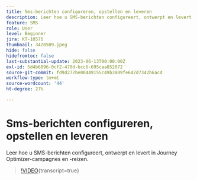 ```yaml
---
title: Sms-berichten configureren, opstellen en leveren
description: Leer hoe u SMS-berichten configureert, ontwerpt en levert in Journey Optimizer-campagnes en -reizen.
feature: SMS
role: User
level: Beginner
jira: KT-10576
thumbnail: 3420509.jpeg
hide: false
hidefromtoc: false
last-substantial-update: 2023-06-13T00:00:00Z
exl-id: 5d4b6896-0cf2-470d-bcc6-695caa852072
source-git-commit: fd9d277be00449155c49b3809fe647d7342b6acd
workflow-type: tm+mt
source-wordcount: '44'
ht-degree: 27%

---
```


# Sms-berichten configureren, opstellen en leveren

Leer hoe u SMS-berichten configureert, ontwerpt en levert in Journey Optimizer-campagnes en -reizen.

>[!VIDEO](https://video.tv.adobe.com/v/3428917?quality=12&learn=on&captions=dut){transcript=true}
